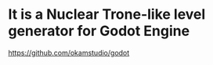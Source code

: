 # It is a Nuclear Trone-like level generator for Godot Engine

https://github.com/okamstudio/godot

